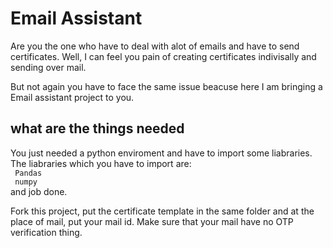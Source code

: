<h1>Email Assistant</h1>
  Are you the one who have to deal with alot of emails and have to send certificates.
  Well, I can feel you pain of creating certificates indivisally and sending over mail.
  
  But not again you have to face the same issue beacuse here I am bringing a Email assistant project to you.
  
  <h2> what are the things needed</h2>
  You just needed a python enviroment and have to import some liabraries.
  The liabraries which you have to import are:<br>
  <code> Pandas </code><br>
  <code> numpy </code><br>
  and job done.
  
  Fork this project, put the certificate template in the same folder and at the place of mail, put your mail id.
  Make sure that your mail have no OTP verification thing.
  
  
  
  
  
